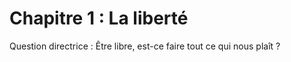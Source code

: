 # Chapitre 1 : La liberté

Question directrice : Être libre, est-ce faire tout ce qui nous plaît ?

